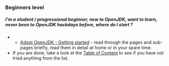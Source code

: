 ### Beginners level

##### I'm a student / progressional beginner, new to OpenJDK, want to learn, never been to OpenJDK hackdays before, where do I start ?

- * [Adopt OpenJDK - Getting started](adopt-openjdk-getting-started/adopt_openjdk_-_getting_started.md) - read through the pages and sub-pages briefly, read them in detail at home or in your spare time.
- If you are done, take a look at the [Table of Content](http://neomatrix369.gitbooks.io/adoptopenjdk-getting-started-kit/content/) to see if you have not tried anything from the list.
